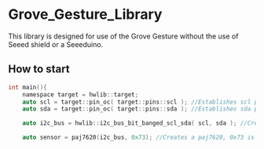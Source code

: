 # Grove_Gesture_Library
This library is designed for use of the Grove Gesture without the use of Seeed shield or a Seeeduino.

## How to start

```c
int main(){
    namespace target = hwlib::target;
    auto scl = target::pin_oc( target::pins::scl ); //Establishes scl pin
    auto sda = target::pin_oc( target::pins::sda ); //Establishes sda pin

    auto i2c_bus = hwlib::i2c_bus_bit_banged_scl_sda( scl, sda ); //Creates i2c bus

    auto sensor = paj7620(i2c_bus, 0x73); //Creates a paj7620, 0x73 is the address of the sensor
```

